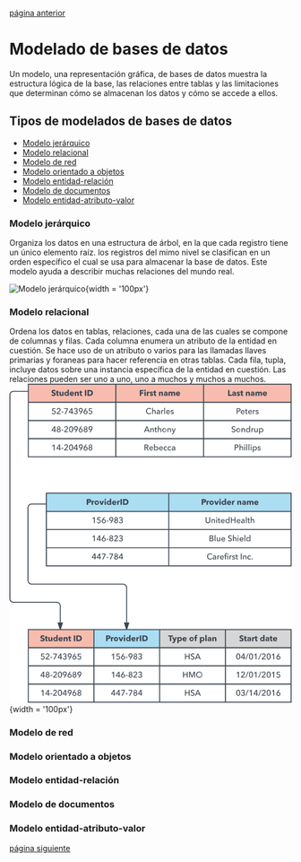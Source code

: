 [página anterior](Introduccion_SQL.md)

# Modelado de bases de datos
Un modelo, una representación gráfica, de bases de datos muestra la estructura lógica de la base, las relaciones entre tablas y las limitaciones que determinan cómo se almacenan los datos y cómo se accede a ellos.  

## Tipos de modelados de bases de datos

- [Modelo jerárquico](#mod1)
- [Modelo relacional](#mod2)
- [Modelo de red](#mod3)
- [Modelo orientado a objetos](#mod4)
- [Modelo entidad-relación](#mod5)
- [Modelo de documentos](#mod6)
- [Modelo entidad-atributo-valor](#mod7)

### Modelo jerárquico<a name="mod1"></a>  

Organiza los datos en una estructura de árbol, en la que cada registro tiene un único elemento raíz. los registros del mimo nivel se clasifican en un orden específico el cual se usa para almacenar la base de datos. Este modelo ayuda a describir muchas relaciones del mundo real.

![Modelo jerárquico](/img/hierarchical-mod.png){width = '100px'}

### Modelo relacional<a name="mod2"></a>  

Ordena los datos en tablas, relaciones, cada una de las cuales se compone de columnas y filas. Cada columna enumera un atributo de la entidad en cuestión. Se hace uso de un atributo o varios para las llamadas llaves primarias y foraneas para hacer referencia en otras tablas. Cada fila, tupla, incluye datos sobre una instancia específica de la entidad en cuestión. Las relaciones pueden ser uno a uno, uno a muchos y muchos a muchos.
![Modelo Relacional](/img/relational-model.png){width = '100px'}

### Modelo de red<a name="mod3"></a>  


### Modelo orientado a objetos<a name="mod4"></a>  


### Modelo entidad-relación<a name="mod5"></a>  


### Modelo de documentos<a name="mod6"></a>  


### Modelo entidad-atributo-valor<a name="mod7"></a>  



[página siguiente](Consultas_SQL.md)